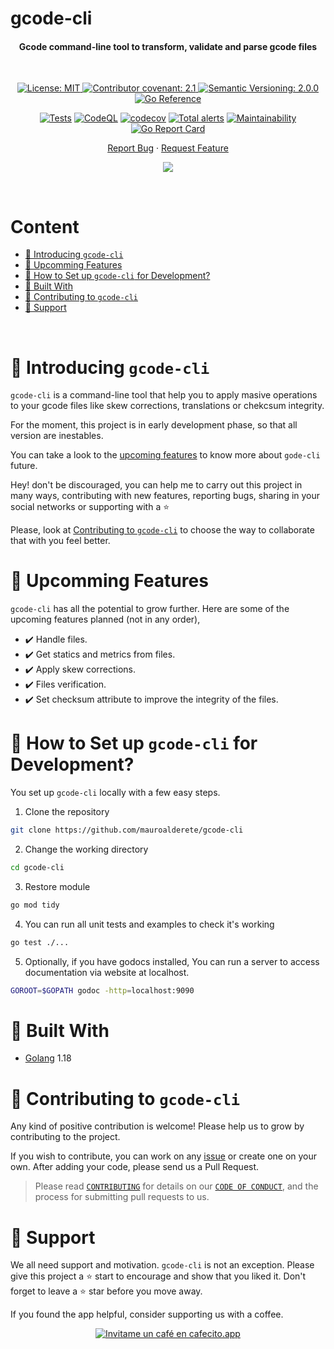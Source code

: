 # gcode-cli <!-- omit in toc -->

<h4 align="center"><b>Gcode command-line tool to transform, validate and parse gcode files</b></h4>

&nbsp;
<div align="center">

<a href="https://github.com/mauroalderete/gcode-cli/blob/main/LICENSE">
	<img alt="License: MIT" src="https://img.shields.io/badge/License-MIT-yellow.svg">
</a>
<a href="https://github.com/mauroalderete/gcode-cli/blob/main/CODE_OF_CONDUCT.md">
	<img alt="Contributor covenant: 2.1" src="https://img.shields.io/badge/Contributor%20Covenant-2.1-4baaaa.svg">
</a>
<a href="https://semver.org/">
	<img alt="Semantic Versioning: 2.0.0" src="https://img.shields.io/badge/Semantic--Versioning-2.0.0-a05f79?logo=semantic-release&logoColor=f97ff0">
</a>
<a href="https://pkg.go.dev/github.com/mauroalderete/gcode-cli">
	<img src="https://pkg.go.dev/badge/github.com/mauroalderete/gcode-cli.svg" alt="Go Reference">
</a>

[![Tests](https://github.com/mauroalderete/gcode-cli/actions/workflows/tests.yml/badge.svg)](https://github.com/mauroalderete/gcode-cli/actions/workflows/tests.yml)
[![CodeQL](https://github.com/mauroalderete/gcode-cli/actions/workflows/codeql-analysis.yml/badge.svg)](https://github.com/mauroalderete/gcode-cli/actions/workflows/codeql-analysis.yml)
[![codecov](https://codecov.io/gh/mauroalderete/gcode-cli/branch/main/graph/badge.svg?token=CLP8TDLSKG)](https://codecov.io/gh/mauroalderete/gcode-cli)
[![Total alerts](https://img.shields.io/lgtm/alerts/g/mauroalderete/gcode-cli.svg?logo=lgtm&logoWidth=18)](https://lgtm.com/projects/g/mauroalderete/gcode-cli/alerts/)
[![Maintainability](https://api.codeclimate.com/v1/badges/8fb5ba0230e2855815ad/maintainability)](https://codeclimate.com/github/mauroalderete/gcode-cli/maintainability)
[![Go Report Card](https://goreportcard.com/badge/github.com/mauroalderete/gcode-cli)](https://goreportcard.com/report/github.com/mauroalderete/gcode-cli)

<a href="https://github.com/mauroalderete/gcode-cli/issues/new/choose">Report Bug</a>
·
<a href="https://github.com/mauroalderete/gcode-cli/issues/new/choose">Request Feature</a>

<a href="https://twitter.com/intent/tweet?text=👋%20Check%20this%20amazing%20repo%20https://github.com/mauroalderete/gcode-cli,%20created%20by%20@_mauroalderete%0A%0A%23100DaysOfCode%20%233DPrinter%20%23gcode%20✌️">
	<img src="https://img.shields.io/twitter/url?label=Share%20on%20Twitter&style=social&url=https%3A%2F%2Fgithub.com%2Fatapas%2Fmodel-repo">
</a>
</div>

&nbsp;

# Content <!-- omit in toc -->
- [:wave: Introducing `gcode-cli`](#wave-introducing-gcode-cli)
- [:rocket: Upcomming Features](#rocket-upcomming-features)
- [:hammer: How to Set up `gcode-cli` for Development?](#hammer-how-to-set-up-gcode-cli-for-development)
- [:hamburger: Built With](#hamburger-built-with)
- [:handshake: Contributing to `gcode-cli`](#handshake-contributing-to-gcode-cli)
- [:pray: Support](#pray-support)

&nbsp;
# :wave: Introducing `gcode-cli`
`gcode-cli` is a command-line tool that help you to apply masive operations to your gcode files like skew corrections, translations or chekcsum integrity.

For the moment, this project is in early development phase, so that all version are inestables.

You can take a look to the [upcoming features](#rocket-upcomming-features) to know more about `gode-cli` future.

Hey! don't be discouraged, you can help me to carry out this project in many ways, contributing with new features, reporting bugs, sharing in your social networks or supporting with a :star:

Please, look at [Contributing to `gcode-cli`](#handshake-contributing-to-gcode-cli) to choose the way to collaborate that with you feel better.

# :rocket: Upcomming Features

`gcode-cli` has all the potential to grow further. Here are some of the upcoming features planned (not in any order),

- ✔️ Handle files.
- ✔️ Get statics and metrics from files.
- ✔️ Apply skew corrections.
- ✔️ Files verification.
- ✔️ Set checksum attribute to improve the integrity of the files.

# :hammer: How to Set up `gcode-cli` for Development?

You set up `gcode-cli` locally with a few easy steps.

1. Clone the repository

```bash
git clone https://github.com/mauroalderete/gcode-cli
```

2. Change the working directory

```bash
cd gcode-cli
```

3. Restore module

```bash
go mod tidy
```

4. You can run all unit tests and examples to check it's working

```bash
go test ./...
```

5. Optionally, if you have godocs installed, You can run a server to access documentation via website at localhost.

```bash
GOROOT=$GOPATH godoc -http=localhost:9090
```
# :hamburger: Built With

- [Golang](https://go.dev/) 1.18

# :handshake: Contributing to `gcode-cli`

Any kind of positive contribution is welcome! Please help us to grow by contributing to the project.

If you wish to contribute, you can work on any [issue](https://github.com/mauroalderete/gcode-cli/issues/new/choose) or create one on your own. After adding your code, please send us a Pull Request.

> Please read [`CONTRIBUTING`](CONTRIBUTING.md) for details on our [`CODE OF CONDUCT`](CODE_OF_CONDUCT.md), and the process for submitting pull requests to us.

# :pray: Support

We all need support and motivation. `gcode-cli` is not an exception. Please give this project a :star: start to encourage and show that you liked it. Don't forget to leave a :star: star before you move away.

If you found the app helpful, consider supporting us with a coffee.

<div align="center">
<a href='https://cafecito.app/mauroalderete' rel='noopener' target='_blank'><img srcset='https://cdn.cafecito.app/imgs/buttons/button_6.png 1x, https://cdn.cafecito.app/imgs/buttons/button_6_2x.png 2x, https://cdn.cafecito.app/imgs/buttons/button_6_3.75x.png 3.75x' src='https://cdn.cafecito.app/imgs/buttons/button_6.png' alt='Invitame un café en cafecito.app' /></a>
</div>
